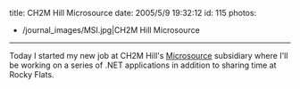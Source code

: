 title: CH2M Hill Microsource
date: 2005/5/9 19:32:12
id: 115
photos:
- /journal_images/MSI.jpg|CH2M Hill Microsource
---
Today I started my new job at CH2M Hill's [Microsource](http://www.microsource.com) subsidiary where I'll be working on a series of .NET applications in addition to sharing time at Rocky Flats.
